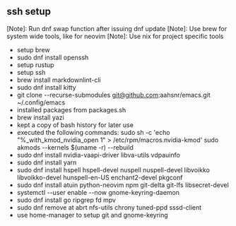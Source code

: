 ## ssh setup

[Note]: Run dnf swap function after issuing dnf update
[Note]: Use brew for system wide tools, like for neovim
[Note]: Use nix for project specific tools

- setup brew
- sudo dnf install openssh
- setup rustup
- setup ssh
- brew install markdownlint-cli
- sudo dnf install kitty
- git clone --recurse-submodules git@github.com:aahsnr/emacs.git ~/.config/emacs
- installed packages from packages.sh
- brew install yazi
- kept a copy of bash history for later use
- executed the following commands:
  sudo sh -c 'echo "%\_with_kmod_nvidia_open 1" > /etc/rpm/macros.nvidia-kmod'
  sudo akmods --kernels $(uname -r) --rebuild
- sudo dnf install nvidia-vaapi-driver libva-utils vdpauinfo
- sudo dnf install yarn
- sudo dnf install hspell hspell-devel nuspell nuspell-devel libvoikko libvoikko-devel hunspell-en-US enchant2-devel pkgconf
- sudo dnf install atuin python-neovim npm git-delta git-lfs libsecret-devel
- systemctl --user enable --now gnome-keyring-daemon
- sudo dnf install go ripgrep fd mpv
- sudo dnf remove at abrt nfs-utils chrony tuned-ppd sssd-client
- use home-manager to setup git and gnome-keyring
